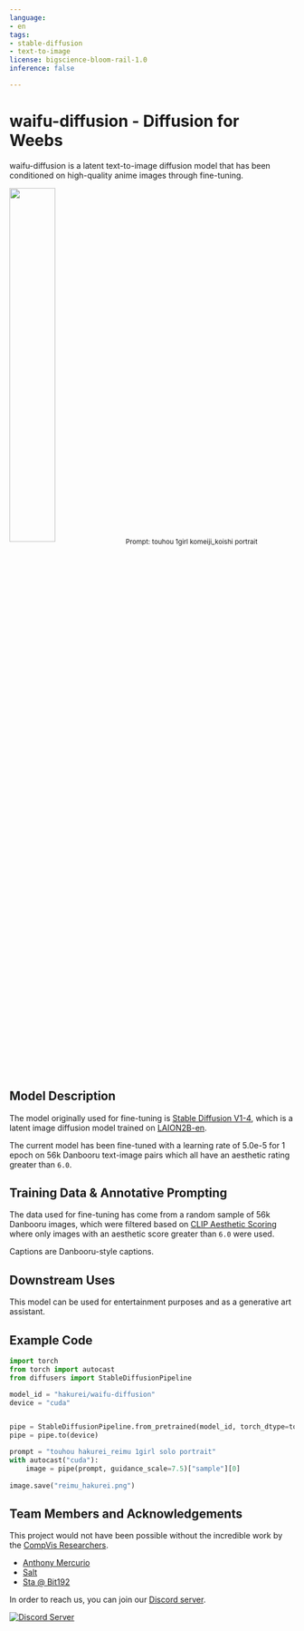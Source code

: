 ```yaml
---
language:
- en
tags:
- stable-diffusion
- text-to-image
license: bigscience-bloom-rail-1.0
inference: false

---
```


# waifu-diffusion - Diffusion for Weebs

waifu-diffusion is a latent text-to-image diffusion model that has been conditioned on high-quality anime images through fine-tuning.

<img src=https://cdn.discordapp.com/attachments/872361510133981234/1016022078635388979/unknown.png?3867929 width=40% height=40%>
<sub>Prompt: touhou 1girl komeiji_koishi portrait</sub>

## Model Description

The model originally used for fine-tuning is [Stable Diffusion V1-4](https://huggingface.co/CompVis/stable-diffusion-v1-4), which is a latent image diffusion model trained on [LAION2B-en](https://huggingface.co/datasets/laion/laion2B-en).

The current model has been fine-tuned with a learning rate of 5.0e-5 for 1 epoch on 56k Danbooru text-image pairs which all have an aesthetic rating greater than `6.0`.

## Training Data & Annotative Prompting

The data used for fine-tuning has come from a random sample of 56k Danbooru images, which were filtered based on [CLIP Aesthetic Scoring](https://github.com/christophschuhmann/improved-aesthetic-predictor) where only images with an aesthetic score greater than `6.0` were used.

Captions are Danbooru-style captions.

## Downstream Uses

This model can be used for entertainment purposes and as a generative art assistant.

## Example Code

```python
import torch
from torch import autocast
from diffusers import StableDiffusionPipeline

model_id = "hakurei/waifu-diffusion"
device = "cuda"


pipe = StableDiffusionPipeline.from_pretrained(model_id, torch_dtype=torch.float16, revision='fp16')
pipe = pipe.to(device)

prompt = "touhou hakurei_reimu 1girl solo portrait"
with autocast("cuda"):
    image = pipe(prompt, guidance_scale=7.5)["sample"][0]  
    
image.save("reimu_hakurei.png")
```

## Team Members and Acknowledgements

This project would not have been possible without the incredible work by the [CompVis Researchers](https://ommer-lab.com/).

- [Anthony Mercurio](https://github.com/harubaru)
- [Salt](https://github.com/sALTaccount/)
- [Sta @ Bit192](https://twitter.com/naclbbr)

In order to reach us, you can join our [Discord server](https://discord.gg/touhouai).

[![Discord Server](https://discordapp.com/api/guilds/930499730843250783/widget.png?style=banner2)](https://discord.gg/touhouai)
